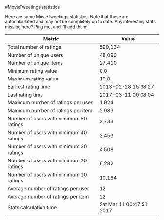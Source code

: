 #MovieTweetings statistics

Here are some MovieTweetings statistics. Note that these are autocalculated and may not be completely up to date. Any interesting stats missing here? Ping me, and I'll add them!

Metric | Value
--- | ---
Total number of ratings                 | 590,134
Number of unique users                  | 48,090
Number of unique items                  | 27,410
Minimum rating value                    | 0.0
Maximum rating value                    | 10.0
Earliest rating time                    | 2013-02-28 15:38:27
Last rating time                        | 2017-03-11 00:08:04
Maximum number of ratings per user      | 1,924
Maximum number of ratings per item      | 2,983
Number of users with minimum 50 ratings | 2,733
Number of users with minimum 40 ratings | 3,453
Number of users with minimum 30 ratings | 4,508
Number of users with minimum 20 ratings | 6,282
Number of users with minimum 10 ratings | 10,164
Average number of ratings per user      | 12
Average number of ratings per item      | 22
Stats calculation time                  | Sat Mar 11 00:47:51 2017

